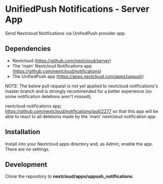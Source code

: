 # UnifiedPush Notifications - Server App

Send Nextcloud Notifications via UnifiedPush provider app.

## Dependencies

* Nextcloud (https://github.com/nextcloud/server)
* The 'main' Nextcloud Notifications app (https://github.com/nextcloud/notifications)
* The UnifiedPush app (https://apps.nextcloud.com/apps/uppush)

NOTE: The below pull request is not yet applied to nextcloud notifications's master branch and is strongly recommended for a better experience (so some notification deletions aren't missed);

nextcloud notifications app; https://github.com/nextcloud/notifications/pull/2277 so that this app will be able to react to all deletions made by the 'main' nextcloud notification app.

## Installation

Install into your Nextcloud apps directory and, as Admin, enable the app. There are no settings.

## Development

Clone the repository to __nextcloud/apps/uppush_notifications__.

